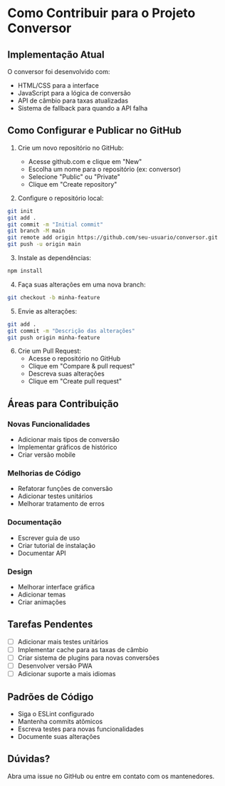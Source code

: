 # Como Contribuir para o Projeto Conversor

## Implementação Atual

O conversor foi desenvolvido com:
- HTML/CSS para a interface
- JavaScript para a lógica de conversão
- API de câmbio para taxas atualizadas
- Sistema de fallback para quando a API falha

## Como Configurar e Publicar no GitHub

1. Crie um novo repositório no GitHub:
   - Acesse github.com e clique em "New"
   - Escolha um nome para o repositório (ex: conversor)
   - Selecione "Public" ou "Private"
   - Clique em "Create repository"

2. Configure o repositório local:
```bash
git init
git add .
git commit -m "Initial commit"
git branch -M main
git remote add origin https://github.com/seu-usuario/conversor.git
git push -u origin main
```

3. Instale as dependências:
```bash
npm install
```

4. Faça suas alterações em uma nova branch:
```bash
git checkout -b minha-feature
```

5. Envie as alterações:
```bash
git add .
git commit -m "Descrição das alterações"
git push origin minha-feature
```

6. Crie um Pull Request:
   - Acesse o repositório no GitHub
   - Clique em "Compare & pull request"
   - Descreva suas alterações
   - Clique em "Create pull request"


## Áreas para Contribuição

### Novas Funcionalidades
- Adicionar mais tipos de conversão
- Implementar gráficos de histórico
- Criar versão mobile

### Melhorias de Código
- Refatorar funções de conversão
- Adicionar testes unitários
- Melhorar tratamento de erros

### Documentação
- Escrever guia de uso
- Criar tutorial de instalação
- Documentar API

### Design
- Melhorar interface gráfica
- Adicionar temas
- Criar animações

## Tarefas Pendentes
- [ ] Adicionar mais testes unitários
- [ ] Implementar cache para as taxas de câmbio
- [ ] Criar sistema de plugins para novas conversões
- [ ] Desenvolver versão PWA
- [ ] Adicionar suporte a mais idiomas

## Padrões de Código
- Siga o ESLint configurado
- Mantenha commits atômicos
- Escreva testes para novas funcionalidades
- Documente suas alterações

## Dúvidas?
Abra uma issue no GitHub ou entre em contato com os mantenedores.
